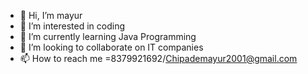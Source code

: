 - 👋 Hi, I’m mayur
- 👀 I’m interested in coding
- 🌱 I’m currently learning Java Programming
- 💞️ I’m looking to collaborate on IT companies
- 📫 How to reach me =8379921692/Chipademayur2001@gmail.com

<!---
chipademayur/chipademayur is a ✨ special ✨ repository because its `README.md` (this file) appears on your GitHub profile.
You can click the Preview link to take a look at your changes.
--->
